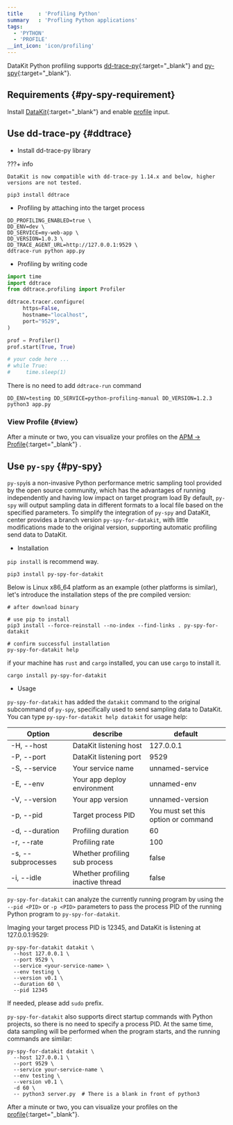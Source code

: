 ```yaml
---
title     : 'Profiling Python'
summary   : 'Profling Python applications'
tags:
  - 'PYTHON'
  - 'PROFILE'
__int_icon: 'icon/profiling'
---
```


DataKit Python profiling supports [dd-trace-py](https://github.com/DataDog/dd-trace-py){:target="_blank"} and [py-spy](https://github.com/benfred/py-spy){:target="_blank"}.

## Requirements {#py-spy-requirement}

Install [DataKit](https://www.<<<custom_key.brand_main_domain>>>){:target="_blank"} and enable [profile](profile.md#config) input.

## Use dd-trace-py {#ddtrace}

- Install dd-trace-py library

<!-- markdownlint-disable MD046 -->
???+ info

    DataKit is now compatible with dd-trace-py 1.14.x and below, higher versions are not tested.
<!-- markdownlint-enable -->

```shell
pip3 install ddtrace
```

- Profiling by attaching into the target process

```shell
DD_PROFILING_ENABLED=true \
DD_ENV=dev \
DD_SERVICE=my-web-app \
DD_VERSION=1.0.3 \
DD_TRACE_AGENT_URL=http://127.0.0.1:9529 \
ddtrace-run python app.py
```

- Profiling by writing code

```python
import time
import ddtrace
from ddtrace.profiling import Profiler

ddtrace.tracer.configure(
     https=False,
     hostname="localhost",
     port="9529",
)

prof = Profiler()
prof.start(True, True)

# your code here ...
# while True:
#     time.sleep(1)
```

There is no need to add `ddtrace-run` command

```shell
DD_ENV=testing DD_SERVICE=python-profiling-manual DD_VERSION=1.2.3 python3 app.py
```

### View Profile {#view}

After a minute or two, you can visualize your profiles on the [APM -> Profile](https://console.<<<custom_key.brand_main_domain>>>/tracing/profile){:target="_blank"} .

## Use `py-spy` {#py-spy}

`py-spy`is a non-invasive Python performance metric sampling tool provided by the open source community,
which has the advantages of running independently and having low impact on target program load By default, `py-spy` will output sampling data in different formats to a local file based on the specified parameters.
To simplify the integration of `py-spy` and DataKit, center provides a branch version `py-spy-for-datakit`, with little modifications made to the original version,
supporting automatic profiling send data to DataKit.

- Installation

`pip install` is recommend way.

```shell
pip3 install py-spy-for-datakit
```

Below is Linux x86_64 platform as an example (other platforms is similar), let's introduce the installation steps of the pre compiled version:

```shell
# after download binary

# use pip to install
pip3 install --force-reinstall --no-index --find-links . py-spy-for-datakit

# confirm successful installation
py-spy-for-datakit help
```

if your machine has `rust` and `cargo` installed, you can use `cargo` to install it.

```shell
cargo install py-spy-for-datakit
```

- Usage

`py-spy-for-datakit` has added the `datakit` command to the original subcommand of `py-spy`, specifically used to send sampling data to DataKit. You can type `py-spy-for-datakit help datakit` for usage help:

| Option             | describe                          | default                             |
|--------------------|-----------------------------------|-------------------------------------|
| -H, --host         | DataKit listening host            | 127.0.0.1                           |
| -P, --port         | DataKit listening port            | 9529                                |
| -S, --service      | Your service name                 | unnamed-service                     |
| -E, --env          | Your app deploy environment       | unnamed-env                         |
| -V, --version      | Your app version                  | unnamed-version                     |
| -p, --pid          | Target process PID                | You must set this option or command |
| -d, --duration     | Profiling duration                | 60                                  |
| -r, --rate         | Profiling rate                    | 100                                 |
| -s, --subprocesses | Whether profiling sub process     | false                               |
| -i, --idle         | Whether profiling inactive thread | false                               |

`py-spy-for-datakit` can analyze the currently running program by using the `--pid <PID>` or `-p <PID>` parameters to pass the process PID of the running Python program to `py-spy-for-datakit`.

Imaging your target process PID is 12345, and DataKit is listening at 127.0.0.1:9529:

```shell
py-spy-for-datakit datakit \
  --host 127.0.0.1 \
  --port 9529 \
  --service <your-service-name> \
  --env testing \
  --version v0.1 \
  --duration 60 \
  --pid 12345
```

If needed, please add `sudo` prefix.

`py-spy-for-datakit` also supports direct startup commands with Python projects, so there is no need to specify a process PID. At the same time, data sampling will be performed when the program starts, and the running commands are similar:

```shell
py-spy-for-datakit datakit \
  --host 127.0.0.1 \
  --port 9529 \
  --service your-service-name \
  --env testing \
  --version v0.1 \
  -d 60 \
  -- python3 server.py  # There is a blank in front of python3
```

After a minute or two, you can visualize your profiles on the [profile](https://console.<<<custom_key.brand_main_domain>>>/tracing/profile){:target="_blank"}.
